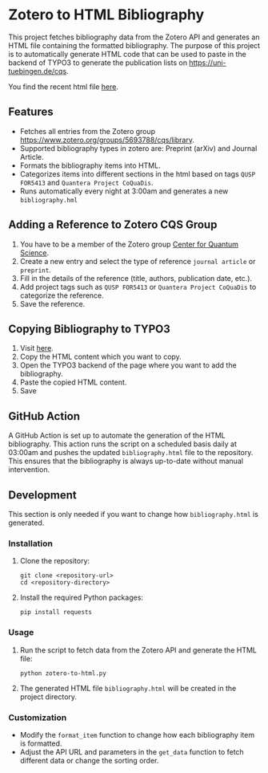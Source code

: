 # Zotero to HTML Bibliography

This project fetches bibliography data from the Zotero API and generates an HTML file containing the formatted
bibliography. The purpose of this project is to automatically generate HTML code that can be used to paste in the
backend of TYPO3 to generate the publication lists on https://uni-tuebingen.de/cqs.

You find the recent html file [here](https://htmlpreview.github.io/?https://raw.githubusercontent.com/AG-Lesanovsky/2024-zotero-to-html/refs/heads/master/bibliography.html).

## Features

- Fetches all entries from the Zotero group https://www.zotero.org/groups/5693788/cqs/library.
- Supported bibliography types in zotero are: Preprint (arXiv) and Journal Article.
- Formats the bibliography items into HTML.
- Categorizes items into different sections in the html based on tags `QUSP FOR5413` and `Quantera Project CoQuaDis`.
- Runs automatically every night at 3:00am and generates a new `bibliography.hml`

## Adding a Reference to Zotero CQS Group

1. You have to be a member of the Zotero
   group [Center for Quantum Science](https://www.zotero.org/groups/5693788/cqs/library).
2. Create a new entry and select the type of reference `journal article` or `preprint`.
3. Fill in the details of the reference (title, authors, publication date, etc.).
4. Add project tags such as `QUSP FOR5413` or `Quantera Project CoQuaDis` to categorize the reference.
5. Save the reference.

## Copying Bibliography to TYPO3

1. Visit [here](https://htmlpreview.github.io/?https://raw.githubusercontent.com/AG-Lesanovsky/2024-zotero-to-html/refs/heads/master/bibliography.html).
2. Copy the HTML content which you want to copy.
3. Open the TYPO3 backend of the page where you want to add the bibliography.
4. Paste the copied HTML content.
5. Save

## GitHub Action

A GitHub Action is set up to automate the generation of the HTML bibliography. This action runs the script on a
scheduled basis daily at 03:00am and pushes the updated `bibliography.html` file to the repository. This
ensures that the bibliography is always up-to-date without manual intervention.

## Development

This section is only needed if you want to change how `bibliography.html` is generated.

### Installation

1. Clone the repository:
    ```
    git clone <repository-url>
    cd <repository-directory>
    ```

2. Install the required Python packages:
    ```
    pip install requests
    ```

### Usage

1. Run the script to fetch data from the Zotero API and generate the HTML file:
    ```
    python zotero-to-html.py
    ```

2. The generated HTML file `bibliography.html` will be created in the project directory.

### Customization

- Modify the `format_item` function to change how each bibliography item is formatted.
- Adjust the API URL and parameters in the `get_data` function to fetch different data or change the sorting order.
